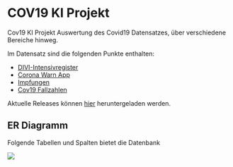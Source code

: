 # COV19 KI Projekt
Cov19 KI Projekt
Auswertung des Covid19 Datensatzes, über verschiedene Bereiche hinweg.

Im Datensatz sind die folgenden Punkte enthalten:
+ [DIVI-Intensivregister](https://www.intensivregister.de/#/index)
+ [Corona Warn App](https://www.coronawarn.app/de/analysis/)
+ [Impfungen](https://impfdashboard.de/daten)
+ [Cov19 Fallzahlen](https://github.com/robert-koch-institut/SARS-CoV-2_Infektionen_in_Deutschland)

Aktuelle Releases können [hier](https://github.com/BackInBash/cov19-ki/releases) heruntergeladen werden.

## ER Diagramm
Folgende Tabellen und Spalten bietet die Datenbank

![](ER-Diagramm.bmp)